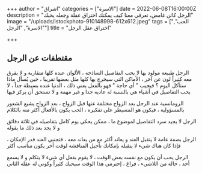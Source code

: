 +++
author = "اشراق"
categories = ["الاسرة"]
date = 2022-06-08T16:00:00Z
description = "الرجل كائن غامض، تعرفي معنا كيف يمكنك اختراق عقلة وجعله يحبك"
image = "/uploads/istockphoto-910148998-612x612.jpeg"
tags = ["الحب", "الاسرة", "الرجل"]
title = "اختراق عقل الرجل"

+++
##  مقتطفات عن الرجل 

الرجل طبيعة مولود بها لا يحب التفاصيل الساذجه ، الألوان عنده كلها متقاربة و لا يفرق معه كثيراً لون عن آخر ، الأماكن التي سيخرج بها كلها مثل بعضها تقريبا ، حين يُسأل ماذا ستأكل اليوم ؟ فيجيب " أي حاجة " فهو بالفعل يعني ذلك ، الدنيا عنده بسيطة جداً ، لا يحب التفاصيل في أشياء هي بالنسبة له عاديه جدا و غير مهمة و لا تستحق أن يركز فيها 

الرومانسية عند الرجل بعد الزواج مختلفة عنها قبل الزواج ، بعد الزواج يشيع الشعور بالمسؤولية ، فيكون هو المسيطر على تفكيره ، الحب يكون بالأفعال أكثر منه بالكلام 

الرجل لا يجيد سرد التفاصيل لموضوع ما ، ممكن يحكي يوم كامل بتفاصيله في ثلاثة دقائق و لا يجد بعد ذلك ما يقوله 

الرجل بصفة عامة لا يتقبل العند و يعاند أكثر مع من يعاند معه ، فتجنبي العند قدر الإمكان ، فإذا كان هناك شيء لا يتقبله بإمكانك تأجيل المناقشة لوقت أخر يكون مناسب أكثر 

الرجل يحب أن يكون مع نفسه بعض الوقت ، لا يقوم بفعل أي شيء لا يتكلم و لا يسمع أحد ، حالة من اللاشيء ، فراغ ، إحترمي هذا الوقت سيحبك كثيراً وكوني له عقله الثاني